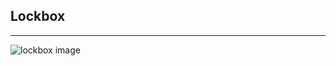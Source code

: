 <h2>Lockbox</h2>
<hr>
<img src="https://media.licdn.com/dms/image/D4E12AQEtYMp2YRZk-w/article-cover_image-shrink_720_1280/0/1701536985574?e=2147483647&v=beta&t=rR3Q3xE9NXg8sYqJcL2bxxlnpFvqb2CVTFeJW7-DvJ8" alt="lockbox image">